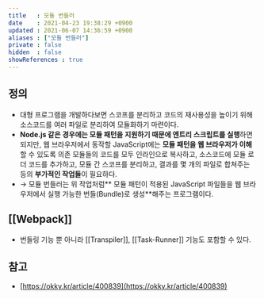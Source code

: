 ```yaml
---
title   : 모듈 번들러 
date    : 2021-04-23 19:38:29 +0900
updated : 2021-06-07 14:36:59 +0900
aliases : ["모듈 번들러"] 
private : false
hidden  : false
showReferences : true
---
```

## 정의
- 대형 프로그램을 개발하다보면 스코프를 분리하고 코드의 재사용성을 높이기 위해 소스코드를 여러 파일로 분리하여 모듈화하기 마련이다. 
- **Node.js 같은 경우에는 모듈 패턴을 지원하기 때문에 엔트리 스크립트를 실행**하면 되지만, 웹 브라우저에서 동작할 JavaScript에는 **모듈 패턴을 웹 브라우저가 이해**할 수 있도록 의존 모듈들의 코드를 모두 인라인으로 복사하고, 소스코드에 모듈 로더 코드를 추가하고, 모듈 간 스코프를 분리하고, 결과를 몇 개의 파일로 합쳐주는 등의 **부가적인 작업들**이 필요하다.  
- → 모듈 번들러는 위 작업처럼** 모듈 패턴이 적용된 JavaScript 파일들을 웹 브라우저에서 실행  가능한 번들(Bundle)로 생성**해주는 프로그램이다. 

## [[Webpack]] 
- 번들링 기능 뿐 아니라 [[Transpiler]], [[Task-Runner]] 기능도 포함할 수 있다. 

## 참고
- [https://okky.kr/article/400839](https://okky.kr/article/400839)
